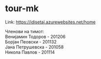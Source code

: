 # tour-mk

Link: https://idisetaj.azurewebsites.net/home

Членови на тимот: <br>
Венијамин Тодоров - 201206 <br>
Борјан Пеовски - 201132 <br>
Јана Петрушевска - 201058 <br>
Никола Павлов - 201114 <br>
